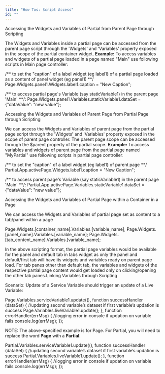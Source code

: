```yaml
---
title: "How Tos: Script Access"
id: ""
---
```


Accessing the Widgets and Variables of Partial from Parent Page through Scripting

The Widgets and Variables inside a partial page can be accessed from the parent page script through the 'Widgets' and 'Variables' property exposed in the scope of the partial container widget. **Example:** To access variables and widgets of a partial page loaded in a page named "Main" use following scripts in Main page controller:

  /\*\* to set the "caption" of a label widget (eg label1) of a partial page loaded as a content of panel widget (eg panel1) \*\*/
  Page.Widgets.panel1.Widgets.label1.caption = "New Caption";

  /\*\* to access partial page's Variable (say staticVariable1) in the parent page 'Main' \*\*/:
  Page.Widgets.panel1.Variables.staticVariable1.dataSet = {"dataValue": "new value"};

Accessing the Widgets and Variables of Parent Page from Partial Page through Scripting

We can access the Widgets and Variables of parent page from the partial page script through the 'Widgets' and 'Variables' property exposed in the scope of parent page controller. The parent page scope can be accessed through the $parent property of the partial scope. **Example:** To access variables and widgets of parent page from the partial page named "MyPartial" use following scripts in partial page controller:

  /\*\* to set the "caption" of a label widget (eg label1) of parent page \*\*/
  Partial.App.activePage.Widgets.label1.caption = "New Caption";

  /\*\* to access parent page's Variable (say staticVariable1) in the parent page 'Main' \*\*/:
  Partial.App.activePage.Variables.staticVariable1.dataSet = {"dataValue": "new value"};

Accessing the Widgets and Variables of Partial Page within a Container in a Page

We can access the Widgets and Variables of partial page set as content to a tab/panel within a page

Page.Widgets.\[container\_name\].Variables.\[variable\_name\];
Page.Widgets.\[panel\_name\].Variables.\[variable\_name\];
Page.Widgets.\[tab\_content\_name\].Variables.\[variable\_name\];

In the above scripting format, the partial page variables would be available for the panel and default tab in tabs widget as only the panel and default/first tab will have its widgets and variables ready on parent page load. For tab panes other than default tab, the variables and widgets of the respective partial page content would get loaded only on clicking/opening the other tab panes.Linking Variables through Scripting

Scenario: Update of a Service Variable should trigger an update of a Live Variable:

Page.Variables.serviceVariable1.update((),
 function successHandler (dataSet) {
	//updating second variable’s dataset if first variable’s updation is success 
        Page.Variables.liveVariable1.update();
        },
 function errorHandler(errMsg) {
			//logging error in console if updation on variable fails
       console.log(errMsg);
        });

NOTE: The above-specified example is for Page. For Partial, you will need to replace the word **Page** with a **Partial**.

Partial.Variables.serviceVariable1.update((),
 function successHandler (dataSet) {
	//updating second variable’s dataset if first variable’s updation is success 
        Partial.Variables.liveVariable1.update();
        },
 function errorHandler(errMsg) {
			//logging error in console if updation on variable fails
       console.log(errMsg);
        });
